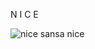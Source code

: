 N I C E 



![nice sansa nice](https://media1.tenor.com/images/ae445ac84c44abab080131825aa8e9a8/tenor.gif?itemid=12852190)
